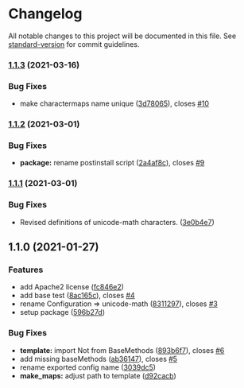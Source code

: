 # Changelog

All notable changes to this project will be documented in this file. See [standard-version](https://github.com/conventional-changelog/standard-version) for commit guidelines.

### [1.1.3](https://github.com/AmerMathSoc/mathjax-unicode-math/compare/v1.1.2...v1.1.3) (2021-03-16)


### Bug Fixes

* make charactermaps name unique ([3d78065](https://github.com/AmerMathSoc/mathjax-unicode-math/commit/3d78065997448ea2ce6c2bc963666c63352aa5b9)), closes [#10](https://github.com/AmerMathSoc/mathjax-unicode-math/issues/10)

### [1.1.2](https://github.com/AmerMathSoc/mathjax-unicode-math/compare/v1.1.1...v1.1.2) (2021-03-01)


### Bug Fixes

* **package:** rename postinstall script ([2a4af8c](https://github.com/AmerMathSoc/mathjax-unicode-math/commit/2a4af8c956cf50634562e841c32acfbe08103259)), closes [#9](https://github.com/AmerMathSoc/mathjax-unicode-math/issues/9)

### [1.1.1](https://github.com/AmerMathSoc/mathjax-unicode-math/compare/v1.1.0...v1.1.1) (2021-03-01)


### Bug Fixes

* Revised definitions of unicode-math characters. ([3e0b4e7](https://github.com/AmerMathSoc/mathjax-unicode-math/commit/3e0b4e7b91a40ea9bebf182fd33e71ea602cd162))

## 1.1.0 (2021-01-27)


### Features

* add Apache2 license ([fc846e2](https://github.com/AmerMathSoc/mathjax-unicode-math/commit/fc846e2472831acbe0a82bffbed5ad55a89c12e7))
* add base test ([8ac165c](https://github.com/AmerMathSoc/mathjax-unicode-math/commit/8ac165c2fb32b464fb4eafc99c4ce8bd39661431)), closes [#4](https://github.com/AmerMathSoc/mathjax-unicode-math/issues/4)
* rename Configuration => unicode-math ([8311297](https://github.com/AmerMathSoc/mathjax-unicode-math/commit/831129748a45b4f82012cf03efbec4514bce9e22)), closes [#3](https://github.com/AmerMathSoc/mathjax-unicode-math/issues/3)
* setup package ([596b27d](https://github.com/AmerMathSoc/mathjax-unicode-math/commit/596b27d2ab3fb58d7600a22f2886cda590ada48d))


### Bug Fixes

* **template:** import Not from BaseMethods ([893b6f7](https://github.com/AmerMathSoc/mathjax-unicode-math/commit/893b6f771faf836162e91d210fe0fa00e847edee)), closes [#6](https://github.com/AmerMathSoc/mathjax-unicode-math/issues/6)
* add missing baseMethods ([ab36147](https://github.com/AmerMathSoc/mathjax-unicode-math/commit/ab36147cc76f69b8f8dedb618e06bcab89a3dac0)), closes [#5](https://github.com/AmerMathSoc/mathjax-unicode-math/issues/5)
* rename exported config name ([3039dc5](https://github.com/AmerMathSoc/mathjax-unicode-math/commit/3039dc5e65b073f7f46fb2dba10424f1e997868d))
* **make_maps:** adjust path to template ([d92cacb](https://github.com/AmerMathSoc/mathjax-unicode-math/commit/d92cacb048e802ee7d785326156511de38a0acaf))
